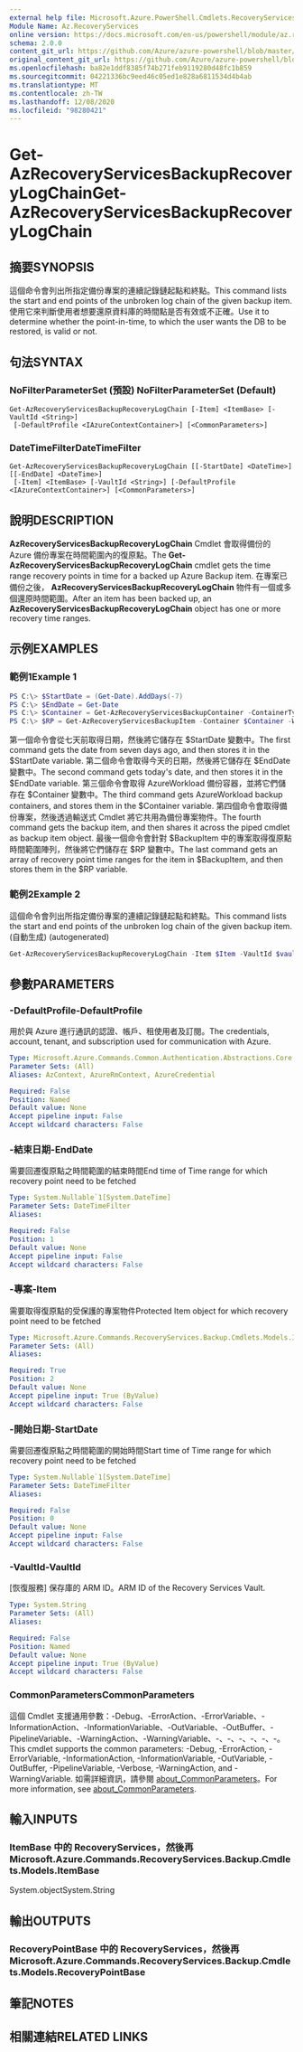 ```yaml
---
external help file: Microsoft.Azure.PowerShell.Cmdlets.RecoveryServices.Backup.dll-Help.xml
Module Name: Az.RecoveryServices
online version: https://docs.microsoft.com/en-us/powershell/module/az.recoveryservices/get-azrecoveryservicesbackuprecoverylogchain
schema: 2.0.0
content_git_url: https://github.com/Azure/azure-powershell/blob/master/src/RecoveryServices/RecoveryServices/help/Get-AzRecoveryServicesBackupRecoveryLogChain.md
original_content_git_url: https://github.com/Azure/azure-powershell/blob/master/src/RecoveryServices/RecoveryServices/help/Get-AzRecoveryServicesBackupRecoveryLogChain.md
ms.openlocfilehash: ba82e1ddf8385f74b271feb9119280d48fc1b859
ms.sourcegitcommit: 04221336bc9eed46c05ed1e828a6811534d4b4ab
ms.translationtype: MT
ms.contentlocale: zh-TW
ms.lasthandoff: 12/08/2020
ms.locfileid: "98280421"
---
```

# <span data-ttu-id="5b0e6-101">Get-AzRecoveryServicesBackupRecoveryLogChain</span><span class="sxs-lookup"><span data-stu-id="5b0e6-101">Get-AzRecoveryServicesBackupRecoveryLogChain</span></span>

## <span data-ttu-id="5b0e6-102">摘要</span><span class="sxs-lookup"><span data-stu-id="5b0e6-102">SYNOPSIS</span></span>
<span data-ttu-id="5b0e6-103">這個命令會列出所指定備份專案的連續記錄鏈起點和終點。</span><span class="sxs-lookup"><span data-stu-id="5b0e6-103">This command lists the start and end points of the unbroken log chain of the given backup item.</span></span> <span data-ttu-id="5b0e6-104">使用它來判斷使用者想要還原資料庫的時間點是否有效或不正確。</span><span class="sxs-lookup"><span data-stu-id="5b0e6-104">Use it to determine whether the point-in-time, to which the user wants the DB to be restored, is valid or not.</span></span>

## <span data-ttu-id="5b0e6-105">句法</span><span class="sxs-lookup"><span data-stu-id="5b0e6-105">SYNTAX</span></span>

### <span data-ttu-id="5b0e6-106">NoFilterParameterSet (預設) </span><span class="sxs-lookup"><span data-stu-id="5b0e6-106">NoFilterParameterSet (Default)</span></span>
```
Get-AzRecoveryServicesBackupRecoveryLogChain [-Item] <ItemBase> [-VaultId <String>]
 [-DefaultProfile <IAzureContextContainer>] [<CommonParameters>]
```

### <span data-ttu-id="5b0e6-107">DateTimeFilter</span><span class="sxs-lookup"><span data-stu-id="5b0e6-107">DateTimeFilter</span></span>
```
Get-AzRecoveryServicesBackupRecoveryLogChain [[-StartDate] <DateTime>] [[-EndDate] <DateTime>]
 [-Item] <ItemBase> [-VaultId <String>] [-DefaultProfile <IAzureContextContainer>] [<CommonParameters>]
```

## <span data-ttu-id="5b0e6-108">說明</span><span class="sxs-lookup"><span data-stu-id="5b0e6-108">DESCRIPTION</span></span>
<span data-ttu-id="5b0e6-109">**AzRecoveryServicesBackupRecoveryLogChain** Cmdlet 會取得備份的 Azure 備份專案在時間範圍內的復原點。</span><span class="sxs-lookup"><span data-stu-id="5b0e6-109">The **Get-AzRecoveryServicesBackupRecoveryLogChain** cmdlet gets the time range recovery points in time for a backed up Azure Backup item.</span></span>
<span data-ttu-id="5b0e6-110">在專案已備份之後， **AzRecoveryServicesBackupRecoveryLogChain** 物件有一個或多個還原時間範圍。</span><span class="sxs-lookup"><span data-stu-id="5b0e6-110">After an item has been backed up, an **AzRecoveryServicesBackupRecoveryLogChain** object has one or more recovery time ranges.</span></span>

## <span data-ttu-id="5b0e6-111">示例</span><span class="sxs-lookup"><span data-stu-id="5b0e6-111">EXAMPLES</span></span>

### <span data-ttu-id="5b0e6-112">範例1</span><span class="sxs-lookup"><span data-stu-id="5b0e6-112">Example 1</span></span>
```powershell
PS C:\> $StartDate = (Get-Date).AddDays(-7) 
PS C:\> $EndDate = Get-Date 
PS C:\> $Container = Get-AzRecoveryServicesBackupContainer -ContainerType AzureWorkload -Status Registered
PS C:\> $RP = Get-AzRecoveryServicesBackupItem -Container $Container -WorkloadType MSSQL | Get-AzRecoveryServicesBackupRecoveryLogChain -StartDate $Startdate.ToUniversalTime() -EndDate $Enddate.ToUniversalTime()
```

<span data-ttu-id="5b0e6-113">第一個命令會從七天前取得日期，然後將它儲存在 $StartDate 變數中。</span><span class="sxs-lookup"><span data-stu-id="5b0e6-113">The first command gets the date from seven days ago, and then stores it in the $StartDate variable.</span></span>
<span data-ttu-id="5b0e6-114">第二個命令會取得今天的日期，然後將它儲存在 $EndDate 變數中。</span><span class="sxs-lookup"><span data-stu-id="5b0e6-114">The second command gets today's date, and then stores it in the $EndDate variable.</span></span>
<span data-ttu-id="5b0e6-115">第三個命令會取得 AzureWorkload 備份容器，並將它們儲存在 $Container 變數中。</span><span class="sxs-lookup"><span data-stu-id="5b0e6-115">The third command gets AzureWorkload backup containers, and stores them in the $Container variable.</span></span>
<span data-ttu-id="5b0e6-116">第四個命令會取得備份專案，然後透過輸送式 Cmdlet 將它共用為備份專案物件。</span><span class="sxs-lookup"><span data-stu-id="5b0e6-116">The fourth command gets the backup item, and then shares it across the piped cmdlet as backup item object.</span></span>
<span data-ttu-id="5b0e6-117">最後一個命令會針對 $BackupItem 中的專案取得復原點時間範圍陣列，然後將它們儲存在 $RP 變數中。</span><span class="sxs-lookup"><span data-stu-id="5b0e6-117">The last command gets an array of recovery point time ranges for the item in $BackupItem, and then stores them in the $RP variable.</span></span>

### <span data-ttu-id="5b0e6-118">範例2</span><span class="sxs-lookup"><span data-stu-id="5b0e6-118">Example 2</span></span>

<span data-ttu-id="5b0e6-119">這個命令會列出所指定備份專案的連續記錄鏈起點和終點。</span><span class="sxs-lookup"><span data-stu-id="5b0e6-119">This command lists the start and end points of the unbroken log chain of the given backup item.</span></span> <span data-ttu-id="5b0e6-120"> (自動生成) </span><span class="sxs-lookup"><span data-stu-id="5b0e6-120">(autogenerated)</span></span>

```powershell <!-- Aladdin Generated Example --> 
Get-AzRecoveryServicesBackupRecoveryLogChain -Item $Item -VaultId $vault.ID
```

## <span data-ttu-id="5b0e6-121">參數</span><span class="sxs-lookup"><span data-stu-id="5b0e6-121">PARAMETERS</span></span>

### <span data-ttu-id="5b0e6-122">-DefaultProfile</span><span class="sxs-lookup"><span data-stu-id="5b0e6-122">-DefaultProfile</span></span>
<span data-ttu-id="5b0e6-123">用於與 Azure 進行通訊的認證、帳戶、租使用者及訂閱。</span><span class="sxs-lookup"><span data-stu-id="5b0e6-123">The credentials, account, tenant, and subscription used for communication with Azure.</span></span>

```yaml
Type: Microsoft.Azure.Commands.Common.Authentication.Abstractions.Core.IAzureContextContainer
Parameter Sets: (All)
Aliases: AzContext, AzureRmContext, AzureCredential

Required: False
Position: Named
Default value: None
Accept pipeline input: False
Accept wildcard characters: False
```

### <span data-ttu-id="5b0e6-124">-結束日期</span><span class="sxs-lookup"><span data-stu-id="5b0e6-124">-EndDate</span></span>
<span data-ttu-id="5b0e6-125">需要回遷復原點之時間範圍的結束時間</span><span class="sxs-lookup"><span data-stu-id="5b0e6-125">End time of Time range for which recovery point need to be fetched</span></span>

```yaml
Type: System.Nullable`1[System.DateTime]
Parameter Sets: DateTimeFilter
Aliases:

Required: False
Position: 1
Default value: None
Accept pipeline input: False
Accept wildcard characters: False
```

### <span data-ttu-id="5b0e6-126">-專案</span><span class="sxs-lookup"><span data-stu-id="5b0e6-126">-Item</span></span>
<span data-ttu-id="5b0e6-127">需要取得復原點的受保護的專案物件</span><span class="sxs-lookup"><span data-stu-id="5b0e6-127">Protected Item object for which recovery point need to be fetched</span></span>

```yaml
Type: Microsoft.Azure.Commands.RecoveryServices.Backup.Cmdlets.Models.ItemBase
Parameter Sets: (All)
Aliases:

Required: True
Position: 2
Default value: None
Accept pipeline input: True (ByValue)
Accept wildcard characters: False
```

### <span data-ttu-id="5b0e6-128">-開始日期</span><span class="sxs-lookup"><span data-stu-id="5b0e6-128">-StartDate</span></span>
<span data-ttu-id="5b0e6-129">需要回遷復原點之時間範圍的開始時間</span><span class="sxs-lookup"><span data-stu-id="5b0e6-129">Start time of Time range for which recovery point need to be fetched</span></span>

```yaml
Type: System.Nullable`1[System.DateTime]
Parameter Sets: DateTimeFilter
Aliases:

Required: False
Position: 0
Default value: None
Accept pipeline input: False
Accept wildcard characters: False
```

### <span data-ttu-id="5b0e6-130">-VaultId</span><span class="sxs-lookup"><span data-stu-id="5b0e6-130">-VaultId</span></span>
<span data-ttu-id="5b0e6-131">[恢復服務] 保存庫的 ARM ID。</span><span class="sxs-lookup"><span data-stu-id="5b0e6-131">ARM ID of the Recovery Services Vault.</span></span>

```yaml
Type: System.String
Parameter Sets: (All)
Aliases:

Required: False
Position: Named
Default value: None
Accept pipeline input: True (ByValue)
Accept wildcard characters: False
```

### <span data-ttu-id="5b0e6-132">CommonParameters</span><span class="sxs-lookup"><span data-stu-id="5b0e6-132">CommonParameters</span></span>
<span data-ttu-id="5b0e6-133">這個 Cmdlet 支援通用參數：-Debug、-ErrorAction、-ErrorVariable、-InformationAction、-InformationVariable、-OutVariable、-OutBuffer、-PipelineVariable、-WarningAction、-WarningVariable、-、-、-、-、-、-。</span><span class="sxs-lookup"><span data-stu-id="5b0e6-133">This cmdlet supports the common parameters: -Debug, -ErrorAction, -ErrorVariable, -InformationAction, -InformationVariable, -OutVariable, -OutBuffer, -PipelineVariable, -Verbose, -WarningAction, and -WarningVariable.</span></span> <span data-ttu-id="5b0e6-134">如需詳細資訊，請參閱 [about_CommonParameters](http://go.microsoft.com/fwlink/?LinkID=113216)。</span><span class="sxs-lookup"><span data-stu-id="5b0e6-134">For more information, see [about_CommonParameters](http://go.microsoft.com/fwlink/?LinkID=113216).</span></span>

## <span data-ttu-id="5b0e6-135">輸入</span><span class="sxs-lookup"><span data-stu-id="5b0e6-135">INPUTS</span></span>

### <span data-ttu-id="5b0e6-136">ItemBase 中的 RecoveryServices，然後再</span><span class="sxs-lookup"><span data-stu-id="5b0e6-136">Microsoft.Azure.Commands.RecoveryServices.Backup.Cmdlets.Models.ItemBase</span></span>
<span data-ttu-id="5b0e6-137">System.object</span><span class="sxs-lookup"><span data-stu-id="5b0e6-137">System.String</span></span>

## <span data-ttu-id="5b0e6-138">輸出</span><span class="sxs-lookup"><span data-stu-id="5b0e6-138">OUTPUTS</span></span>

### <span data-ttu-id="5b0e6-139">RecoveryPointBase 中的 RecoveryServices，然後再</span><span class="sxs-lookup"><span data-stu-id="5b0e6-139">Microsoft.Azure.Commands.RecoveryServices.Backup.Cmdlets.Models.RecoveryPointBase</span></span>

## <span data-ttu-id="5b0e6-140">筆記</span><span class="sxs-lookup"><span data-stu-id="5b0e6-140">NOTES</span></span>

## <span data-ttu-id="5b0e6-141">相關連結</span><span class="sxs-lookup"><span data-stu-id="5b0e6-141">RELATED LINKS</span></span>

